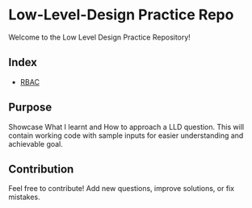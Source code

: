 # Low-Level-Design Practice Repo

Welcome to the Low Level Design Practice Repository!

## Index
- [RBAC](./role-based-access-control/rbac.md)

## Purpose

Showcase What I learnt and How to approach a LLD question.
This will contain working code with sample inputs for easier understanding and achievable goal.

## Contribution

Feel free to contribute! Add new questions, improve solutions, or fix mistakes.
